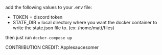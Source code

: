 add the following values to your .env file:

 - TOKEN = discord token
 - STATE_DIR = local directory where you want the docker container to write the state.json file to. (ex: /home/matt/files)

 then just run `docker-compose up`

CONTRIIBUTION CREDIT:
Applesaucesomer
